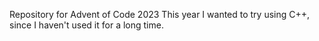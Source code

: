 Repository for Advent of Code 2023
This year I wanted to try using C++, since I haven't used it for a long time.
